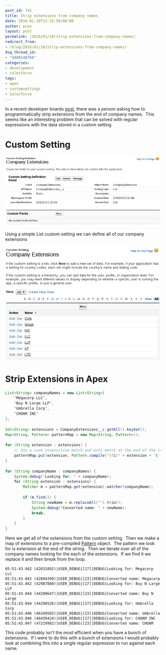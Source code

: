 ```yaml
---
post_id: 741
title: Strip extensions from company names
date: 2016-01-10T22:31:56+00:00
author: pcon
layout: post
permalink: /2016/01/10/strip-extensions-from-company-names/
redirect_from:
- /blog/2016/01/10/strip-extensions-from-company-names/
dsq_thread_id:
- "4480140766"
categories:
- development
- salesforce
tags:
- apex
- customsettings
- Salesforce
---
```

In a recent developer boards [post](https://developer.salesforce.com/forums/?id=906F0000000MGwiIAG), there was a person asking how to programmatically strip extensions from the end of company names.  This seems like an interesting problem that can be solved with regular expressions with the data stored in a custom setting

# Custom Setting

![Custom Setting Definition](/assets/img/2016/01/10/custom_setting_definition.png)

<!--more-->

Using a simple List custom setting we can define all of our company extensions

![List of extensions](/assets/img/2016/01/10/list_of_extensions.png)

# Strip Extensions in Apex

```java
List<String> companyNames = new List<String>{
    'Megacorp LLC',
    'Buy N Large LLP',
    'Umbrella Corp',
    'CHOAM INC'
};

Set<String> extensions = CompanyExtensions__c.getAll().keySet();
Map<String, Pattern> patternMap = new Map<String, Pattern>();

for (String extension : extensions) {
    // Use a case insensitive match and only match at the end of the string
    patternMap.put(extension, Pattern.compile('(?i)' + extension + '$'));
}

for (String companyName : companyNames) {
    System.debug('Looking for: ' + companyName);
    for (String extension : extensions) {
        Matcher m = patternMap.get(extension).matcher(companyName);

        if (m.find()) {
            String newName = m.replaceAll('').trim();
            System.debug('Converted name: ' + newName);
            break;
        }
    }
}
```

Here we get all of the extensions from the custom setting.  Then we make a map of extensions to a pre-compiled [Pattern](https://developer.salesforce.com/docs/atlas.en-us.apexcode.meta/apexcode/apex_classes_pattern_and_matcher_pattern_methods.htm) object.  The pattern we look for is extension at the end of the string.  Then we iterate over all of the company names looking for the each of the extensions.  If we find it we replace it and then break from the loop.

```
05:51:43.042 (42031892)|USER_DEBUG|[17]|DEBUG|Looking for: Megacorp LLC
05:51:43.042 (42894399)|USER_DEBUG|[23]|DEBUG|Converted name: Megacorp
05:51:43.042 (42987880)|USER_DEBUG|[17]|DEBUG|Looking for: Buy N Large LLP
05:51:43.044 (44200647)|USER_DEBUG|[23]|DEBUG|Converted name: Buy N Large
05:51:43.044 (44290526)|USER_DEBUG|[17]|DEBUG|Looking for: Umbrella Corp
05:51:43.046 (46349503)|USER_DEBUG|[23]|DEBUG|Converted name: Umbrella
05:51:43.046 (46439424)|USER_DEBUG|[17]|DEBUG|Looking for: CHOAM INC
05:51:43.047 (47219982)|USER_DEBUG|[23]|DEBUG|Converted name: CHOAM
```

This code probably isn't the most efficient when you have a bunch of extensions.  If I were to do this with a bunch of extensions I would probably look at combining this into a single regular expression to run against each name.